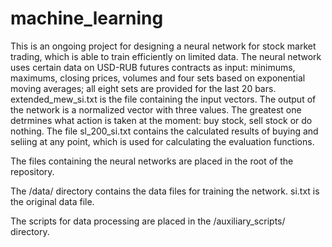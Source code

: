 # machine_learning
This is an ongoing project for designing a neural network for stock market trading, which is able to train efficiently on limited data.
The neural network uses certain data on USD-RUB futures contracts as input: minimums, maximums, closing prices, volumes and four sets based on exponential moving averages; all eight sets are provided for the last 20 bars. extended_mew_si.txt is the file containing the input vectors.
The output of the network is a normalized vector with three values. The greatest one detrmines what action is taken at the moment: buy stock, sell stock or do nothing. The file sl_200_si.txt contains the calculated results of buying and seliing at any point, which is used for calculating the evaluation functions.

The files containing the neural networks are placed in the root of the repository.

The /data/ directory contains the data files for training the network. si.txt is the original data file.

The scripts for data processing are placed in the /auxiliary_scripts/ directory.
